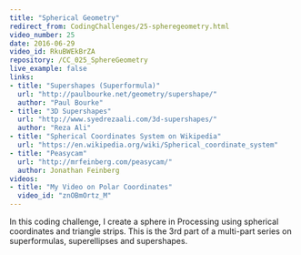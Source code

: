 ```yaml
---
title: "Spherical Geometry"
redirect_from: CodingChallenges/25-spheregeometry.html
video_number: 25
date: 2016-06-29
video_id: RkuBWEkBrZA
repository: /CC_025_SphereGeometry
live_example: false
links:
- title: "Supershapes (Superformula)"
  url: "http://paulbourke.net/geometry/supershape/"
  author: "Paul Bourke"
- title: "3D Supershapes"
  url: "http://www.syedrezaali.com/3d-supershapes/"
  author: "Reza Ali"
- title: "Spherical Coordinates System on Wikipedia"
  url: "https://en.wikipedia.org/wiki/Spherical_coordinate_system"
- title: "Peasycam"
  url: "http://mrfeinberg.com/peasycam/"
  author: Jonathan Feinberg
videos:
- title: "My Video on Polar Coordinates"
  video_id: "znOBmOrtz_M"
---
```


In this coding challenge, I create a sphere in Processing using spherical coordinates and triangle strips. This is the 3rd part of a multi-part series on superformulas, superellipses and supershapes.
